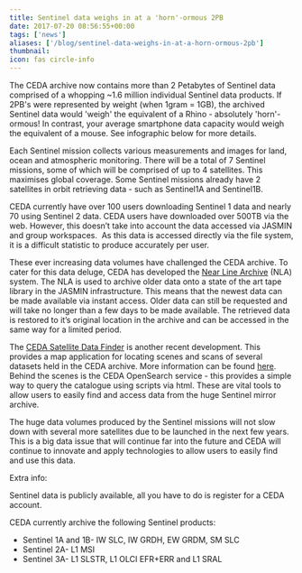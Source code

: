 ```yaml
---
title: Sentinel data weighs in at a 'horn'-ormous 2PB
date: 2017-07-20 08:56:55+00:00
tags: ['news']
aliases: ['/blog/sentinel-data-weighs-in-at-a-horn-ormous-2pb']
thumbnail: 
icon: fas circle-info
---
```

The CEDA archive now contains more than 2 Petabytes of Sentinel data comprised of a whopping ~1.6 million individual Sentinel data products. If 2PB's were represented by weight (when 1gram = 1GB), the archived Sentinel data would 'weigh' the equivalent of a Rhino - absolutely 'horn'-ormous! In contrast, your average smartphone data capacity would weigh the equivalent of a mouse. See infographic below for more details.

Each Sentinel mission collects various measurements and images for land, ocean and atmospheric monitoring. There will be a total of 7 Sentinel missions, some of which will be comprised of up to 4 satellites. This maximises global coverage. Some Sentinel missions already have 2 satellites in orbit retrieving data - such as Sentinel1A and Sentinel1B.

CEDA currently have over 100 users downloading Sentinel 1 data and nearly 70 using Sentinel 2 data. CEDA users have downloaded over 500TB via the web. However, this doesn’t take into account the data accessed via JASMIN and group workspaces.  As this data is accessed directly via the file system, it is a difficult statistic to produce accurately per user.

These ever increasing data volumes have challenged the CEDA archive. To cater for this data deluge, CEDA has developed the [Near Line Archive](http://help.ceda.ac.uk/article/265-nla) (NLA) system. The NLA is used to archive older data onto a state of the art tape library in the JASMIN infrastructure. This means that the newest data can be made available via instant access. Older data can still be requested and will take no longer than a few days to be made available. The retrieved data is restored to it’s original location in the archive and can be accessed in the same way for a limited period.

The [CEDA Satellite Data Finder](http://geo-search.ceda.ac.uk/) is another recent development. This provides a map application for locating scenes and scans of several datasets held in the CEDA archive. More information can be found [here](http://www.ceda.ac.uk/blog/new-map-application-launched-ceda-satellite-data-finder/). Behind the scenes is the CEDA OpenSearch service - this provides a simple way to query the catalogue using scripts via html. These are vital tools to allow users to easily find and access data from the huge Sentinel mirror archive.

The huge data volumes produced by the Sentinel missions will not slow down with several more satellites due to be launched in the next few years. This is a big data issue that will continue far into the future and CEDA will continue to innovate and apply technologies to allow users to easily find and use this data.

Extra info:

Sentinel data is publicly available, all you have to do is register for a CEDA account.

CEDA currently archive the following Sentinel products:

* Sentinel 1A and 1B- IW SLC, IW GRDH, EW GRDM, SM SLC
* Sentinel 2A- L1 MSI
* Sentinel 3A- L1 SLSTR, L1 OLCI EFR+ERR and L1 SRAL
